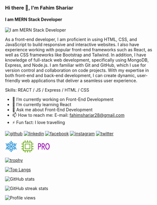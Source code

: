 ### Hi there 👋, I'm Fahim Shariar
#### I am MERN Stack Developer
![I am MERN Stack Developer](https://scontent.fjsr6-1.fna.fbcdn.net/v/t1.6435-9/184888986_2951084441842160_4701735793041925229_n.jpg?_nc_cat=109&ccb=1-7&_nc_sid=174925&_nc_eui2=AeHzVbX-Jc7fQpjeUKPR8Ccd_fCEFroVLKz98IQWuhUsrHgyS5XC40g8mYxpo08IEGV2BlTaxVpehR2QaKe476OQ&_nc_ohc=H1XTqaK1HxMAX_i8uAV&_nc_ht=scontent.fjsr6-1.fna&oh=00_AfDb0qN0IYgYckL3ueh-MasmejlxNgXCpEX0ZiY9fj6Uvw&oe=6470BDCB)

As a front-end developer, I am proficient in using HTML, CSS, and JavaScript to build responsive and interactive websites. I also have experience working with popular front-end frameworks such as React, as well as CSS frameworks like Bootstrap and Tailwind. In addition, 
I have knowledge of full-stack web development, specifically using MongoDB, Express, and Node.js. I am familiar with Git and GitHub, which I use for version control and collaboration on code projects. With my expertise in both front-end and back-end development, 
I can create dynamic, user-friendly web applications that deliver a seamless user experience.

Skills:  REACT / JS / Express / HTML / CSS

- 🔭 I’m currently working on Front-End Development 
- 🌱 I’m currently learning React 
- 💬 Ask me about Front-End Development 
- 📫 How to reach me: E-mail: fahimshariar28@gmail.com 
- ⚡ Fun fact: I love travelling 


[<img src='https://cdn.jsdelivr.net/npm/simple-icons@3.0.1/icons/github.svg' alt='github' height='40'>](https://github.com/fahimshariar28)  [<img src='https://cdn.jsdelivr.net/npm/simple-icons@3.0.1/icons/linkedin.svg' alt='linkedin' height='40'>](https://www.linkedin.com/in/fahimshariar28/)  [<img src='https://cdn.jsdelivr.net/npm/simple-icons@3.0.1/icons/facebook.svg' alt='facebook' height='40'>](https://www.facebook.com/fahimshariar28)  [<img src='https://cdn.jsdelivr.net/npm/simple-icons@3.0.1/icons/instagram.svg' alt='instagram' height='40'>](https://www.instagram.com/_fahim_shariar_/)  [<img src='https://cdn.jsdelivr.net/npm/simple-icons@3.0.1/icons/twitter.svg' alt='twitter' height='40'>](https://twitter.com/fahim_shariar28) 

<a href='https://archiveprogram.github.com/'><img src='https://raw.githubusercontent.com/acervenky/animated-github-badges/master/assets/acbadge.gif' width='40' height='40'></a> <a href='https://docs.github.com/en/developers'><img src='https://raw.githubusercontent.com/acervenky/animated-github-badges/master/assets/devbadge.gif' width='40' height='40'></a> <a href='https://github.com/pricing'><img src='https://raw.githubusercontent.com/acervenky/animated-github-badges/master/assets/pro.gif' width='40' height='40'></a> 

[![trophy](https://github-profile-trophy.vercel.app/?username=fahimshariar28)](https://github.com/ryo-ma/github-profile-trophy)

[![Top Langs](https://github-readme-stats.vercel.app/api/top-langs/?username=fahimshariar28)](https://github.com/anuraghazra/github-readme-stats)

![GitHub stats](https://github-readme-stats.vercel.app/api?username=fahimshariar28&show_icons=true&count_private=true)  

![GitHub streak stats](https://streak-stats.demolab.com/?user=fahimshariar28)  

![Profile views](https://gpvc.arturio.dev/fahimshariar28)  

